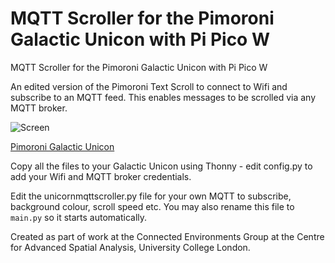 # MQTT Scroller for the Pimoroni Galactic Unicon with Pi Pico W
MQTT Scroller for the Pimoroni Galactic Unicon with Pi Pico W

An edited version of the Pimoroni Text Scroll to connect to Wifi and subscribe to an MQTT feed. This enables messages to be scrolled via any MQTT broker. 

![Screen](https://cdn.shopify.com/s/files/1/0174/1800/products/galactic-unicorn-1_768x768.jpg?v=1666945186)

[Pimoroni Galactic Unicon](https://shop.pimoroni.com/products/galactic-unicorn?variant=40057440960595)

Copy all the files to your Galactic Unicon using Thonny - edit config.py to add your Wifi and MQTT broker credentials.

Edit the unicornmqttscroller.py file for your own MQTT to subscribe, background colour, scroll speed etc.
You may also rename this file to `main.py` so it starts automatically.

Created as part of work at the Connected Environments Group at the Centre for Advanced Spatial Analysis, University College London.

